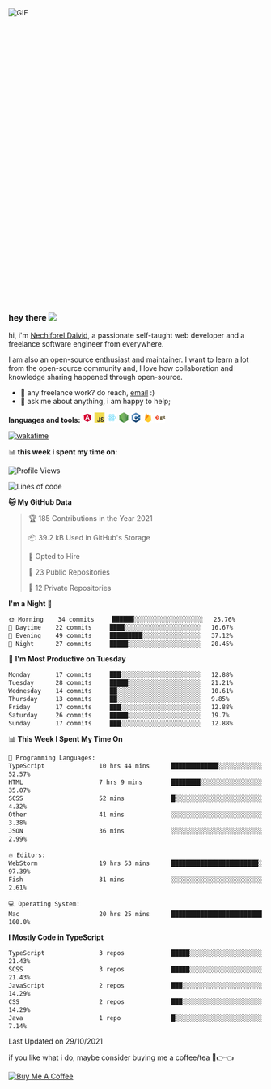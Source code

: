   <img align="right" alt="GIF" src="https://github.com/NsdHSO/profile/blob/main/project-app.gif" width="100%" height="600" />


### hey there <img src="https://media.giphy.com/media/hvRJCLFzcasrR4ia7z/giphy.gif" width="25px">



hi, i'm [Nechiforel Daivid](https://github.com/NsdHSO/NsdHSO/blob/main/README.md), a passionate self-taught web developer and a freelance software engineer from everywhere.

I am also an open-source enthusiast and maintainer. I want to learn a lot from the open-source community and, I love how collaboration and knowledge sharing happened through open-source.

- 💼  any freelance work? do reach, [email](nechiforelsamuel@yahoo.com) :)
- 💬  ask me about anything, i am happy to help;

**languages and tools:**
<code><img height="20" src="https://raw.githubusercontent.com/github/explore/80688e429a7d4ef2fca1e82350fe8e3517d3494d/topics/angular/angular.png"></code>
<code><img height="20" src="https://raw.githubusercontent.com/github/explore/80688e429a7d4ef2fca1e82350fe8e3517d3494d/topics/javascript/javascript.png"></code>
<code><img height="20" src="https://raw.githubusercontent.com/github/explore/80688e429a7d4ef2fca1e82350fe8e3517d3494d/topics/react/react.png"></code>
<code><img height="20" src="https://raw.githubusercontent.com/github/explore/80688e429a7d4ef2fca1e82350fe8e3517d3494d/topics/nodejs/nodejs.png"></code>
<code><img height="20" src="https://raw.githubusercontent.com/github/explore/80688e429a7d4ef2fca1e82350fe8e3517d3494d/topics/cpp/cpp.png"></code>
<code><img height="20" src="https://raw.githubusercontent.com/github/explore/80688e429a7d4ef2fca1e82350fe8e3517d3494d/topics/firebase/firebase.png"></code>
<code><img height="20" src="https://raw.githubusercontent.com/github/explore/80688e429a7d4ef2fca1e82350fe8e3517d3494d/topics/git/git.png"></code>

[![wakatime](https://wakatime.com/badge/github/NsdHSO/vorkurt.svg)](https://wakatime.com/badge/github/NsdHSO/vorkurt)



📊 **this week i spent my time on:**
<!--START_SECTION:waka-->
![Profile Views](http://img.shields.io/badge/Profile%20Views-0-blue)

![Lines of code](https://img.shields.io/badge/From%20Hello%20World%20I%27ve%20Written-2.1%20million%20lines%20of%20code-blue)

**🐱 My GitHub Data** 

> 🏆 185 Contributions in the Year 2021
 > 
> 📦 39.2 kB Used in GitHub's Storage 
 > 
> 💼 Opted to Hire
 > 
> 📜 23 Public Repositories 
 > 
> 🔑 12 Private Repositories  
 > 
**I'm a Night 🦉** 

```text
🌞 Morning    34 commits     ██████░░░░░░░░░░░░░░░░░░░   25.76% 
🌆 Daytime    22 commits     ████░░░░░░░░░░░░░░░░░░░░░   16.67% 
🌃 Evening    49 commits     █████████░░░░░░░░░░░░░░░░   37.12% 
🌙 Night      27 commits     █████░░░░░░░░░░░░░░░░░░░░   20.45%

```
📅 **I'm Most Productive on Tuesday** 

```text
Monday       17 commits     ███░░░░░░░░░░░░░░░░░░░░░░   12.88% 
Tuesday      28 commits     █████░░░░░░░░░░░░░░░░░░░░   21.21% 
Wednesday    14 commits     ██░░░░░░░░░░░░░░░░░░░░░░░   10.61% 
Thursday     13 commits     ██░░░░░░░░░░░░░░░░░░░░░░░   9.85% 
Friday       17 commits     ███░░░░░░░░░░░░░░░░░░░░░░   12.88% 
Saturday     26 commits     █████░░░░░░░░░░░░░░░░░░░░   19.7% 
Sunday       17 commits     ███░░░░░░░░░░░░░░░░░░░░░░   12.88%

```


📊 **This Week I Spent My Time On** 

```text
💬 Programming Languages: 
TypeScript               10 hrs 44 mins      █████████████░░░░░░░░░░░░   52.57% 
HTML                     7 hrs 9 mins        ████████░░░░░░░░░░░░░░░░░   35.07% 
SCSS                     52 mins             █░░░░░░░░░░░░░░░░░░░░░░░░   4.32% 
Other                    41 mins             ░░░░░░░░░░░░░░░░░░░░░░░░░   3.38% 
JSON                     36 mins             ░░░░░░░░░░░░░░░░░░░░░░░░░   2.99%

🔥 Editors: 
WebStorm                 19 hrs 53 mins      ████████████████████████░   97.39% 
Fish                     31 mins             ░░░░░░░░░░░░░░░░░░░░░░░░░   2.61%

💻 Operating System: 
Mac                      20 hrs 25 mins      █████████████████████████   100.0%

```

**I Mostly Code in TypeScript** 

```text
TypeScript               3 repos             █████░░░░░░░░░░░░░░░░░░░░   21.43% 
SCSS                     3 repos             █████░░░░░░░░░░░░░░░░░░░░   21.43% 
JavaScript               2 repos             ███░░░░░░░░░░░░░░░░░░░░░░   14.29% 
CSS                      2 repos             ███░░░░░░░░░░░░░░░░░░░░░░   14.29% 
Java                     1 repo              █░░░░░░░░░░░░░░░░░░░░░░░░   7.14%

```



 Last Updated on 29/10/2021
<!--END_SECTION:waka-->

if you like what i do, maybe consider buying me a coffee/tea 🥺👉👈

<a href="https://www.buymeacoffee.com/HSOD" target="_blank"><img src="https://cdn.buymeacoffee.com/buttons/v2/default-red.png" alt="Buy Me A Coffee" width="150" ></a>



